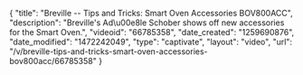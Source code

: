 {
    "title": "Breville -- Tips and Tricks: Smart Oven Accessories BOV800ACC",
    "description": "Breville's Ad\u00e8le Schober shows off new accessories for the Smart Oven.",
    "videoid": "66785358",
    "date_created": "1259690876",
    "date_modified": "1472242049",
    "type": "captivate",
    "layout": "video",
    "url": "\/v\/breville-tips-and-tricks-smart-oven-accessories-bov800acc\/66785358"
}